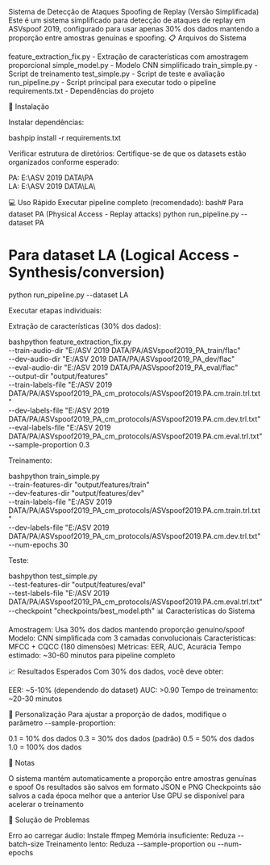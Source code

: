 Sistema de Detecção de Ataques Spoofing de Replay (Versão Simplificada)
Este é um sistema simplificado para detecção de ataques de replay em ASVspoof 2019, configurado para usar apenas 30% dos dados mantendo a proporção entre amostras genuínas e spoofing.
📋 Arquivos do Sistema

feature_extraction_fix.py - Extração de características com amostragem proporcional
simple_model.py - Modelo CNN simplificado
train_simple.py - Script de treinamento
test_simple.py - Script de teste e avaliação
run_pipeline.py - Script principal para executar todo o pipeline
requirements.txt - Dependências do projeto

🚀 Instalação

Instalar dependências:

bashpip install -r requirements.txt

Verificar estrutura de diretórios:
Certifique-se de que os datasets estão organizados conforme esperado:


PA: E:\ASV 2019 DATA\PA\
LA: E:\ASV 2019 DATA\LA\

💻 Uso Rápido
Executar pipeline completo (recomendado):
bash# Para dataset PA (Physical Access - Replay attacks)
python run_pipeline.py --dataset PA

# Para dataset LA (Logical Access - Synthesis/conversion)
python run_pipeline.py --dataset LA

Executar etapas individuais:

Extração de características (30% dos dados):

bashpython feature_extraction_fix.py \
    --train-audio-dir "E:/ASV 2019 DATA/PA/ASVspoof2019_PA_train/flac" \
    --dev-audio-dir "E:/ASV 2019 DATA/PA/ASVspoof2019_PA_dev/flac" \
    --eval-audio-dir "E:/ASV 2019 DATA/PA/ASVspoof2019_PA_eval/flac" \
    --output-dir "output/features" \
    --train-labels-file "E:/ASV 2019 DATA/PA/ASVspoof2019_PA_cm_protocols/ASVspoof2019.PA.cm.train.trl.txt" \
    --dev-labels-file "E:/ASV 2019 DATA/PA/ASVspoof2019_PA_cm_protocols/ASVspoof2019.PA.cm.dev.trl.txt" \
    --eval-labels-file "E:/ASV 2019 DATA/PA/ASVspoof2019_PA_cm_protocols/ASVspoof2019.PA.cm.eval.trl.txt" \
    --sample-proportion 0.3

Treinamento:

bashpython train_simple.py \
    --train-features-dir "output/features/train" \
    --dev-features-dir "output/features/dev" \
    --train-labels-file "E:/ASV 2019 DATA/PA/ASVspoof2019_PA_cm_protocols/ASVspoof2019.PA.cm.train.trl.txt" \
    --dev-labels-file "E:/ASV 2019 DATA/PA/ASVspoof2019_PA_cm_protocols/ASVspoof2019.PA.cm.dev.trl.txt" \
    --num-epochs 30

Teste:

bashpython test_simple.py \
    --test-features-dir "output/features/eval" \
    --test-labels-file "E:/ASV 2019 DATA/PA/ASVspoof2019_PA_cm_protocols/ASVspoof2019.PA.cm.eval.trl.txt" \
    --checkpoint "checkpoints/best_model.pth"
📊 Características do Sistema

Amostragem: Usa 30% dos dados mantendo proporção genuíno/spoof
Modelo: CNN simplificada com 3 camadas convolucionais
Características: MFCC + CQCC (180 dimensões)
Métricas: EER, AUC, Acurácia
Tempo estimado: ~30-60 minutos para pipeline completo

📈 Resultados Esperados
Com 30% dos dados, você deve obter:

EER: ~5-10% (dependendo do dataset)
AUC: >0.90
Tempo de treinamento: ~20-30 minutos

🔧 Personalização
Para ajustar a proporção de dados, modifique o parâmetro --sample-proportion:

0.1 = 10% dos dados
0.3 = 30% dos dados (padrão)
0.5 = 50% dos dados
1.0 = 100% dos dados

📝 Notas

O sistema mantém automaticamente a proporção entre amostras genuínas e spoof
Os resultados são salvos em formato JSON e PNG
Checkpoints são salvos a cada época melhor que a anterior
Use GPU se disponível para acelerar o treinamento

🐛 Solução de Problemas

Erro ao carregar áudio: Instale ffmpeg
Memória insuficiente: Reduza --batch-size
Treinamento lento: Reduza --sample-proportion ou --num-epochs
